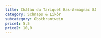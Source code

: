 ```yaml
---
title: Châtau du Tariquet Bas-Armagnac 8J
category: Schnaps & Likör
subcategory: Obstbrantwein
price1: 5,5
price2: 10,0
---
```

